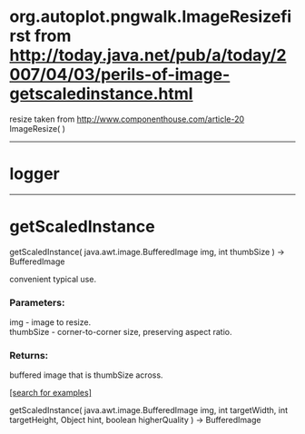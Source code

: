 # org.autoplot.pngwalk.ImageResizefirst from http://today.java.net/pub/a/today/2007/04/03/perils-of-image-getscaledinstance.html
 resize taken from http://www.componenthouse.com/article-20
ImageResize( )


***
<a name="logger"></a>
# logger



***
<a name="getScaledInstance"></a>
# getScaledInstance
getScaledInstance( java.awt.image.BufferedImage img, int thumbSize ) &rarr; BufferedImage

convenient typical use.

### Parameters:
img - image to resize.
<br>thumbSize - corner-to-corner size, preserving aspect ratio.

### Returns:
buffered image that is thumbSize across.

<a href="https://github.com/autoplot/dev/search?q=getScaledInstance&unscoped_q=getScaledInstance">[search for examples]</a>

getScaledInstance( java.awt.image.BufferedImage img, int targetWidth, int targetHeight, Object hint, boolean higherQuality ) &rarr; BufferedImage<br>
